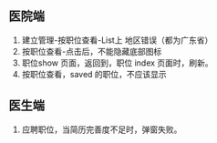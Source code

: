 ## 医院端
1. 建立管理-按职位查看-List上 地区错误（都为广东省）
2. 按职位查看-点击后，不能隐藏底部图标
3. 职位show 页面，返回到，职位 index 页面时，刷新。
4. 按职位查看，saved 的职位，不应该显示

## 医生端
1.  应聘职位，当简历完善度不足时，弹窗失败。
